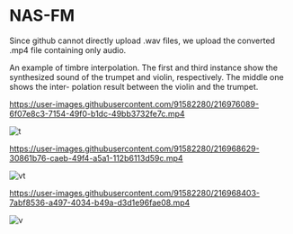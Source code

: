 # NAS-FM
Since github cannot directly upload .wav   files, we upload the converted .mp4   file containing only audio.


An example of timbre interpolation. The first and third
instance show  the synthesized sound of the
trumpet and violin, respectively. The middle one shows the inter-
polation result between the violin and the trumpet.

 




https://user-images.githubusercontent.com/91582280/216976089-6f07e8c3-7154-49f0-b1dc-49bb3732fe7c.mp4


![t](https://user-images.githubusercontent.com/91582280/216969204-505ee203-dc2e-4e79-a7e9-89b6c71f84f7.png)



https://user-images.githubusercontent.com/91582280/216968629-30861b76-caeb-49f4-a5a1-112b6113d59c.mp4

![vt](https://user-images.githubusercontent.com/91582280/216969182-43241649-c40a-43b6-bd58-94b81007c68e.png)

 
https://user-images.githubusercontent.com/91582280/216968403-7abf8536-a497-4034-b49a-d3d1e96fae08.mp4

![v](https://user-images.githubusercontent.com/91582280/216969217-8876d48e-4ace-47aa-991f-f3bc8a652ba8.png)
